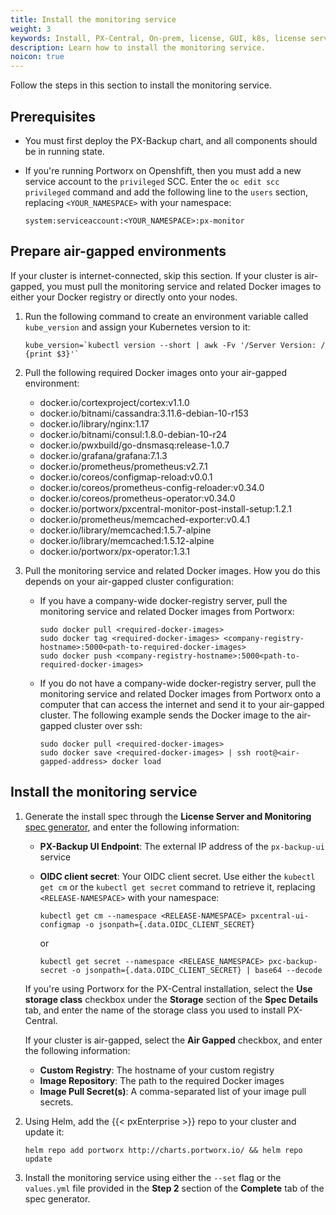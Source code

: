 ```yaml
---
title: Install the monitoring service
weight: 3
keywords: Install, PX-Central, On-prem, license, GUI, k8s, license server
description: Learn how to install the monitoring service.
noicon: true
---
```


Follow the steps in this section to install the monitoring service.

## Prerequisites

* You must first deploy the PX-Backup chart, and all components should be in running state.


* If you're running Portworx on Openshfift, then you must add a new  service account to the `privileged` SCC. Enter the `oc edit scc privileged` command and add the following line to the `users` section, replacing `<YOUR_NAMESPACE>` with your namespace:

    ```text
    system:serviceaccount:<YOUR_NAMESPACE>:px-monitor
    ```

## Prepare air-gapped environments

If your cluster is internet-connected, skip this section. If your cluster is air-gapped, you must pull the monitoring service and related Docker images to either your Docker registry or directly onto your nodes.

1. Run the following command to create an environment variable called `kube_version` and assign your Kubernetes version to it:

    ```
    kube_version=`kubectl version --short | awk -Fv '/Server Version: / {print $3}'`
    ```

2. Pull the following required Docker images onto your air-gapped environment:

    * docker.io/cortexproject/cortex:v1.1.0
    * docker.io/bitnami/cassandra:3.11.6-debian-10-r153
    * docker.io/library/nginx:1.17
    * docker.io/bitnami/consul:1.8.0-debian-10-r24
    * docker.io/pwxbuild/go-dnsmasq:release-1.0.7
    * docker.io/grafana/grafana:7.1.3
    * docker.io/prometheus/prometheus:v2.7.1
    * docker.io/coreos/configmap-reload:v0.0.1
    * docker.io/coreos/prometheus-config-reloader:v0.34.0
    * docker.io/coreos/prometheus-operator:v0.34.0
    * docker.io/portworx/pxcentral-monitor-post-install-setup:1.2.1
    * docker.io/prometheus/memcached-exporter:v0.4.1
    * docker.io/library/memcached:1.5.7-alpine
    * docker.io/library/memcached:1.5.12-alpine
    * docker.io/portworx/px-operator:1.3.1

3. Pull the monitoring service and related Docker images. How you do this depends on your air-gapped cluster configuration:

    * If you have a company-wide docker-registry server, pull the monitoring service and related Docker images from Portworx:

        ```text
        sudo docker pull <required-docker-images>
        sudo docker tag <required-docker-images> <company-registry-hostname>:5000<path-to-required-docker-images>
        sudo docker push <company-registry-hostname>:5000<path-to-required-docker-images>
        ```

    * If you do not have a company-wide docker-registry server, pull the monitoring service and related Docker images from Portworx onto a computer that can access the internet and send it to your air-gapped cluster. The following example sends the Docker image to the air-gapped cluster over ssh:

        ```text
        sudo docker pull <required-docker-images>
        sudo docker save <required-docker-images> | ssh root@<air-gapped-address> docker load
        ```
## Install the monitoring service

1. Generate the install spec through the **License Server and Monitoring** [spec generator](https://central.portworx.com/specGen/px-central-on-prem-wizard), and enter the following information:

    * **PX-Backup UI Endpoint**: The external IP address of the `px-backup-ui` service
    * **OIDC client secret**: Your OIDC client secret. Use either the `kubectl get cm` or the `kubectl get secret` command to retrieve it, replacing `<RELEASE-NAMESPACE>` with your namespace:

        ```text
        kubectl get cm --namespace <RELEASE-NAMESPACE> pxcentral-ui-configmap -o jsonpath={.data.OIDC_CLIENT_SECRET}
        ```

        or

        ```
        kubectl get secret --namespace <RELEASE_NAMESPACE> pxc-backup-secret -o jsonpath={.data.OIDC_CLIENT_SECRET} | base64 --decode
        ```

    If you're using Portworx for the PX-Central installation, select the **Use storage class** checkbox under the **Storage** section of the **Spec Details** tab, and enter the name of the storage class you used to install PX-Central.

    If your cluster is air-gapped, select the **Air Gapped** checkbox, and enter the following information:

      * **Custom Registry**: The hostname of your custom registry
      * **Image Repository**: The path to the required Docker images
      * **Image Pull Secret(s)**: A comma-separated list of your image pull secrets.

2. Using Helm, add the {{< pxEnterprise >}} repo to your cluster and update it:
    <!-- I may instead just push these two steps together and refer users to the spec generator -->

    ```text
    helm repo add portworx http://charts.portworx.io/ && helm repo update
    ```

3. Install the monitoring service using either the `--set` flag or the `values.yml` file provided in the **Step 2** section of the **Complete** tab of the spec generator.
